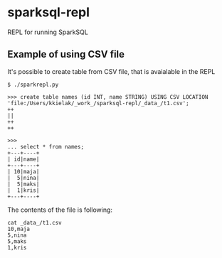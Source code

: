 # sparksql-repl
REPL for running SparkSQL

## Example of using CSV file

It's possible to create table from CSV file, that is avaialable in the REPL

```
$ ./sparkrepl.py

>>> create table names (id INT, name STRING) USING CSV LOCATION 'file:/Users/kkielak/_work_/sparksql-repl/_data_/t1.csv';
++
||
++
++

>>>
... select * from names;
+---+----+
| id|name|
+---+----+
| 10|maja|
|  5|nina|
|  5|maks|
|  1|kris|
+---+----+
```

The contents of the file is following:

```shell
cat _data_/t1.csv
10,maja
5,nina
5,maks
1,kris
```

